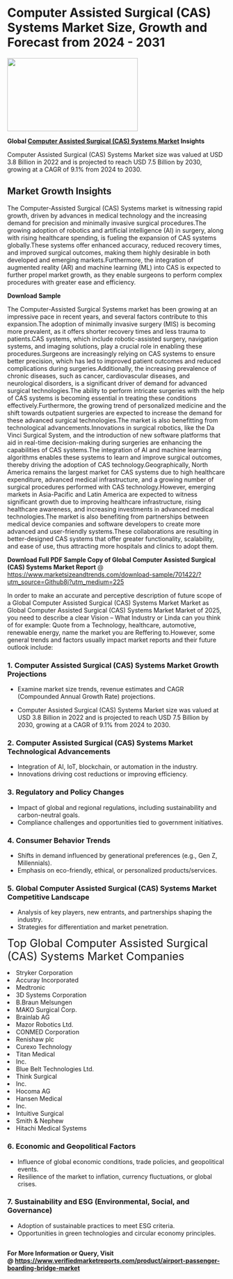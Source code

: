 <H1>Computer Assisted Surgical (CAS) Systems Market Size, Growth and Forecast from 2024 - 2031</H1><img class="aligncenter size-medium wp-image-584254" src="https://thirdeyenews.in/wp-content/uploads/2024/09/Global-Market-Research-300x168.jpeg" alt="" width="300" height="168" /><p><strong>Global&nbsp;<a href="https://www.marketsizeandtrends.com/download-sample/701422/?utm_source=Github8j?utm_medium=225">Computer Assisted Surgical (CAS) Systems Market</a> Insights</strong></p><p>Computer Assisted Surgical (CAS) Systems Market size was valued at USD 3.8 Billion in 2022 and is projected to reach USD 7.5 Billion by 2030, growing at a CAGR of 9.1% from 2024 to 2030.</p><p><h2>Market Growth Insights</h2> <p>The Computer-Assisted Surgical (CAS) Systems market is witnessing rapid growth, driven by advances in medical technology and the increasing demand for precision and minimally invasive surgical procedures.The growing adoption of robotics and artificial intelligence (AI) in surgery, along with rising healthcare spending, is fueling the expansion of CAS systems globally.These systems offer enhanced accuracy, reduced recovery times, and improved surgical outcomes, making them highly desirable in both developed and emerging markets.Furthermore, the integration of augmented reality (AR) and machine learning (ML) into CAS is expected to further propel market growth, as they enable surgeons to perform complex procedures with greater ease and efficiency.</p> <p><strong>Download Sample</strong></p> <p>The Computer-Assisted Surgical Systems market has been growing at an impressive pace in recent years, and several factors contribute to this expansion.The adoption of minimally invasive surgery (MIS) is becoming more prevalent, as it offers shorter recovery times and less trauma to patients.CAS systems, which include robotic-assisted surgery, navigation systems, and imaging solutions, play a crucial role in enabling these procedures.Surgeons are increasingly relying on CAS systems to ensure better precision, which has led to improved patient outcomes and reduced complications during surgeries.Additionally, the increasing prevalence of chronic diseases, such as cancer, cardiovascular diseases, and neurological disorders, is a significant driver of demand for advanced surgical technologies.The ability to perform intricate surgeries with the help of CAS systems is becoming essential in treating these conditions effectively.Furthermore, the growing trend of personalized medicine and the shift towards outpatient surgeries are expected to increase the demand for these advanced surgical technologies.The market is also benefitting from technological advancements.Innovations in surgical robotics, like the Da Vinci Surgical System, and the introduction of new software platforms that aid in real-time decision-making during surgeries are enhancing the capabilities of CAS systems.The integration of AI and machine learning algorithms enables these systems to learn and improve surgical outcomes, thereby driving the adoption of CAS technology.Geographically, North America remains the largest market for CAS systems due to high healthcare expenditure, advanced medical infrastructure, and a growing number of surgical procedures performed with CAS technology.However, emerging markets in Asia-Pacific and Latin America are expected to witness significant growth due to improving healthcare infrastructure, rising healthcare awareness, and increasing investments in advanced medical technologies.The market is also benefiting from partnerships between medical device companies and software developers to create more advanced and user-friendly systems.These collaborations are resulting in better-designed CAS systems that offer greater functionality, scalability, and ease of use, thus attracting more hospitals and clinics to adopt them.<p><span class=""><strong>Download Full PDF Sample Copy of Global Computer Assisted Surgical (CAS) Systems Market Report</strong> @ <a href="https://www.marketsizeandtrends.com/download-sample/701422/?utm_source=Github8j?utm_medium=225" target="_blank">https://www.marketsizeandtrends.com/download-sample/701422/?utm_source=Github8j?utm_medium=225</a></span></p><p>In order to make an accurate and perceptive description of future scope of a Global&nbsp;Computer Assisted Surgical (CAS) Systems Market Market as Global&nbsp;Computer Assisted Surgical (CAS) Systems Market Market of 2025, you need to describe a clear Vision &ndash; What Industry or Linda can you think of for example: Quote from a Technology, healthcare, automotive, renewable energy, name the market you are Reffering to.However, some general trends and factors usually impact market reports and their future outlook include:</p><h3>1.&nbsp;<strong>Computer Assisted Surgical (CAS) Systems Market Growth Projections</strong></h3><ul><li>Examine market size trends, revenue estimates and CAGR (Compounded Annual Growth Rate) projections.</li><li><p>Computer Assisted Surgical (CAS) Systems Market size was valued at USD 3.8 Billion in 2022 and is projected to reach USD 7.5 Billion by 2030, growing at a CAGR of 9.1% from 2024 to 2030.</p></li></ul><h3>2.&nbsp;<strong>Computer Assisted Surgical (CAS) Systems Market Technological Advancements</strong></h3><ul><li>Integration of AI, IoT, blockchain, or automation in the industry.</li><li>Innovations driving cost reductions or improving efficiency.</li></ul><h3>3.&nbsp;<strong>Regulatory and Policy Changes</strong></h3><ul><li>Impact of global and regional regulations, including sustainability and carbon-neutral goals.</li><li>Compliance challenges and opportunities tied to government initiatives.</li></ul><h3>4.&nbsp;<strong>Consumer Behavior Trends</strong></h3><ul><li>Shifts in demand influenced by generational preferences (e.g., Gen Z, Millennials).</li><li>Emphasis on eco-friendly, ethical, or personalized products/services.</li></ul><h3>5.&nbsp;<strong>Global Computer Assisted Surgical (CAS) Systems Market Competitive Landscape</strong></h3><ul><li>Analysis of key players, new entrants, and partnerships shaping the industry.</li><li>Strategies for differentiation and market penetration.</li></ul><p data-pm-slice="1 1 []"><span style="color: inherit; font-family: inherit; font-size: 25px;">Top Global Computer Assisted Surgical (CAS) Systems Market Companies</span></p><div class="" data-test-id=""><p><li>Stryker Corporation</li><li> Accuray Incorporated</li><li> Medtronic</li><li> 3D Systems Corporation</li><li> B.Braun Melsungen</li><li> MAKO Surgical Corp.</li><li> Brainlab AG</li><li> Mazor Robotics Ltd.</li><li> CONMED Corporation</li><li> Renishaw plc</li><li> Curexo Technology</li><li> Titan Medical</li><li> Inc.</li><li> Blue Belt Technologies Ltd.</li><li> Think Surgical</li><li> Inc.</li><li> Hocoma AG</li><li> Hansen Medical</li><li> Inc.</li><li> Intuitive Surgical</li><li> Smith & Nephew</li><li> Hitachi Medical Systems</li></p></div><h3>6.&nbsp;<strong>Economic and Geopolitical Factors</strong></h3><ul><li>Influence of global economic conditions, trade policies, and geopolitical events.</li><li>Resilience of the market to inflation, currency fluctuations, or global crises.</li></ul><h3>7.&nbsp;<strong>Sustainability and ESG (Environmental, Social, and Governance)</strong></h3><ul><li>Adoption of sustainable practices to meet ESG criteria.</li><li>Opportunities in green technologies and circular economy principles.</li></ul><h2><strong style="font-size: 14px;">For More Information or Query, Visit @&nbsp;</strong><a style="background-color: #ffffff; font-size: 14px;" href="https://www.marketsizeandtrends.com/report/computer-assisted-surgical-cas-systems-market/" target="_blank">https://www.verifiedmarketreports.com/product/airport-passenger-boarding-bridge-market</a></h2>